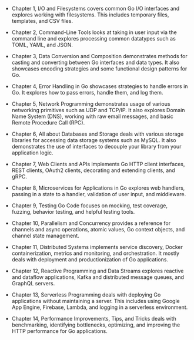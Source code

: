 - Chapter 1, I/O and Filesystems
  covers common Go I/O interfaces and explores working with filesystems. This includes temporary files, templates, and CSV files.

- Chapter 2, Command-Line Tools
  looks at taking in user input via the command line and explores processing common datatypes such as TOML, YAML, and JSON.

- Chapter 3, Data Conversion and Composition
  demonstrates methods for casting and converting between Go interfaces and data types. It also showcases encoding strategies and some functional design patterns for Go.

- Chapter 4, Error Handling in Go
  showcases strategies to handle errors in Go. It explores how to pass errors, handle them, and log them.

- Chapter 5, Network Programming
  demonstrates usage of various networking primitives such as UDP and TCP/IP. It also explores Domain Name System (DNS), working with raw email messages, and basic Remote Procedure Call (RPC).

- Chapter 6, All about Databases and Storage
  deals with various storage libraries for accessing data storage systems such as MySQL. It also demonstrates the use of interfaces to decouple your library from your application logic.

- Chapter 7, Web Clients and APIs
  implements Go HTTP client interfaces, REST clients, OAuth2 clients, decorating and extending clients, and gRPC.

- Chapter 8, Microservices for Applications in Go
  explores web handlers, passing in a state to a handler, validation of user input, and middleware.

- Chapter 9, Testing Go Code
  focuses on mocking, test coverage, fuzzing, behavior testing, and helpful testing tools.

- Chapter 10, Parallelism and Concurrency
  provides a reference for channels and async operations, atomic values, Go context objects, and channel state management.

- Chapter 11, Distributed Systems
  implements service discovery, Docker containerization, metrics and monitoring, and orchestration. It mostly deals with deployment and productionization of Go applications.

- Chapter 12, Reactive Programming and Data Streams
  explores reactive and dataflow applications, Kafka and distributed message queues, and GraphQL servers.

- Chapter 13, Serverless Programming
  deals with deploying Go applications without maintaining a server. This includes using Google App Engine, Firebase, Lambda, and logging in a serverless environment.

- Chapter 14, Performance Improvements, Tips, and Tricks
  deals with benchmarking, identifying bottlenecks, optimizing, and improving the HTTP performance for Go applications.
